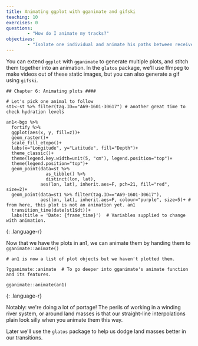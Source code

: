 ```yaml
---
title: Animating ggplot with gganimate and gifski
teaching: 10
exercises: 0
questions:
        - "How do I animate my tracks?"
objectives:
        - "Isolate one individual and animate his paths between receivers using gganimate and gifski."
---
```


You can extend `ggplot` with `gganimate` to generate multiple plots, and stitch them together into an animation. In the `glatos` package, we'll use ffmpeg to make videos out of these static images, but you can also generate a gif using `gifski`.

~~~
## Chapter 6: Animating plots ####

# Let's pick one animal to follow
st1<-st %>% filter(tag.ID=="A69-1601-30617") # another great time to check hydration levels

an1<-bgo %>%
  fortify %>%
  ggplot(aes(x, y, fill=z))+
  geom_raster()+
  scale_fill_etopo()+
  labs(x="Longitude", y="Latitude", fill="Depth")+
  theme_classic()+
  theme(legend.key.width=unit(5, "cm"), legend.position="top")+
  theme(legend.position="top")+
  geom_point(data=st %>%
               as_tibble() %>%
               distinct(lon, lat),
             aes(lon, lat), inherit.aes=F, pch=21, fill="red", size=2)+
  geom_point(data=st1 %>% filter(tag.ID=="A69-1601-30617"),
             aes(lon, lat), inherit.aes=F, colour="purple", size=5)+ # from here, this plot is not an animation yet. an1
  transition_time(date(st1$dt))+
  labs(title = 'Date: {frame_time}')  # Variables supplied to change with animation.

~~~
{: .language-r}

Now that we have the plots in an1, we can animate them by handing them to `gganimate::animate()`

~~~
# an1 is now a list of plot objects but we haven't plotted them.

?gganimate::animate  # To go deeper into gganimate's animate function and its features.

gganimate::animate(an1)

~~~
{: .language-r}


Notably: we're doing a lot of portage! The perils of working in a winding river system, or around land masses is that our straight-line interpolations plain look silly when you animate them this way.

Later we'll use the `glatos` package to help us dodge land masses better in our transitions.
